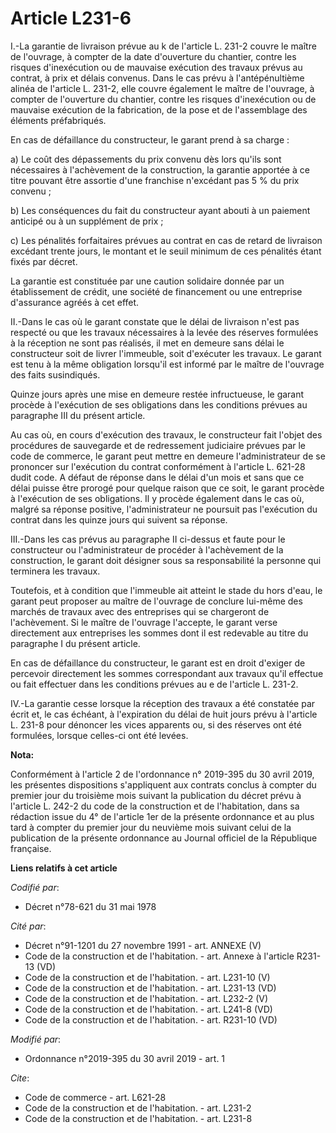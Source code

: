 # Article L231-6

I.-La garantie de livraison prévue au k de l'article L. 231-2 couvre le maître de l'ouvrage, à compter de la date d'ouverture
du chantier, contre les risques d'inexécution ou de mauvaise exécution des travaux prévus au contrat, à prix et délais
convenus. Dans le cas prévu à l'antépénultième alinéa de l'article L. 231-2, elle couvre également le maître de l'ouvrage, à
compter de l'ouverture du chantier, contre les risques d'inexécution ou de mauvaise exécution de la fabrication, de la pose
et de l'assemblage des éléments préfabriqués.

En cas de défaillance du constructeur, le garant prend à sa charge :

a) Le coût des dépassements du prix convenu dès lors qu'ils sont nécessaires à l'achèvement de la construction, la garantie
apportée à ce titre pouvant être assortie d'une franchise n'excédant pas 5 % du prix convenu ;

b) Les conséquences du fait du constructeur ayant abouti à un paiement anticipé ou à un supplément de prix ;

c) Les pénalités forfaitaires prévues au contrat en cas de retard de livraison excédant trente jours, le montant et le seuil
minimum de ces pénalités étant fixés par décret.

La garantie est constituée par une caution solidaire donnée par un établissement de crédit, une société de financement ou une
entreprise d'assurance agréés à cet effet.

II.-Dans le cas où le garant constate que le délai de livraison n'est pas respecté ou que les travaux nécessaires à la levée
des réserves formulées à la réception ne sont pas réalisés, il met en demeure sans délai le constructeur soit de livrer
l'immeuble, soit d'exécuter les travaux. Le garant est tenu à la même obligation lorsqu'il est informé par le maître de
l'ouvrage des faits susindiqués.

Quinze jours après une mise en demeure restée infructueuse, le garant procède à l'exécution de ses obligations dans les
conditions prévues au paragraphe III du présent article.

Au cas où, en cours d'exécution des travaux, le constructeur fait l'objet des procédures de sauvegarde et de redressement
judiciaire prévues par le code de commerce, le garant peut mettre en demeure l'administrateur de se prononcer sur l'exécution
du contrat conformément à l'article L. 621-28 dudit code. A défaut de réponse dans le délai d'un mois et sans que ce délai
puisse être prorogé pour quelque raison que ce soit, le garant procède à l'exécution de ses obligations. Il y procède
également dans le cas où, malgré sa réponse positive, l'administrateur ne poursuit pas l'exécution du contrat dans les quinze
jours qui suivent sa réponse.

III.-Dans les cas prévus au paragraphe II ci-dessus et faute pour le constructeur ou l'administrateur de procéder à
l'achèvement de la construction, le garant doit désigner sous sa responsabilité la personne qui terminera les travaux.

Toutefois, et à condition que l'immeuble ait atteint le stade du hors d'eau, le garant peut proposer au maître de l'ouvrage
de conclure lui-même des marchés de travaux avec des entreprises qui se chargeront de l'achèvement. Si le maître de l'ouvrage
l'accepte, le garant verse directement aux entreprises les sommes dont il est redevable au titre du paragraphe I du présent
article.

En cas de défaillance du constructeur, le garant est en droit d'exiger de percevoir directement les sommes correspondant aux
travaux qu'il effectue ou fait effectuer dans les conditions prévues au e de l'article L. 231-2.

IV.-La garantie cesse lorsque la réception des travaux a été constatée par écrit et, le cas échéant, à l'expiration du délai
de huit jours prévu à l'article L. 231-8 pour dénoncer les vices apparents ou, si des réserves ont été formulées, lorsque
celles-ci ont été levées.

**Nota:**

Conformément à l'article 2 de l'ordonnance n° 2019-395 du 30 avril 2019, les présentes dispositions s'appliquent aux contrats
conclus à compter du premier jour du troisième mois suivant la publication du décret prévu à l'article L. 242-2 du code de la
construction et de l'habitation, dans sa rédaction issue du 4° de l'article 1er de la présente ordonnance et au plus tard à
compter du premier jour du neuvième mois suivant celui de la publication de la présente ordonnance au Journal officiel de la
République française.

**Liens relatifs à cet article**

_Codifié par_:

  - Décret n°78-621 du 31 mai 1978

_Cité par_:

  - Décret n°91-1201 du 27 novembre 1991 - art. ANNEXE (V)
  - Code de la construction et de l'habitation. - art. Annexe à l'article R231-13 (VD)
  - Code de la construction et de l'habitation. - art. L231-10 (V)
  - Code de la construction et de l'habitation. - art. L231-13 (VD)
  - Code de la construction et de l'habitation. - art. L232-2 (V)
  - Code de la construction et de l'habitation. - art. L241-8 (VD)
  - Code de la construction et de l'habitation. - art. R231-10 (VD)

_Modifié par_:

  - Ordonnance n°2019-395 du 30 avril 2019 - art. 1

_Cite_:

  - Code de commerce - art. L621-28
  - Code de la construction et de l'habitation. - art. L231-2
  - Code de la construction et de l'habitation. - art. L231-8
